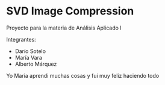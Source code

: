 # SVD Image Compression

Proyecto para la materia de Análisis Aplicado I

Integrantes:
- Darío Sotelo
- María Vara
- Alberto Márquez



Yo Maria aprendi muchas cosas y fui muy feliz haciendo todo
